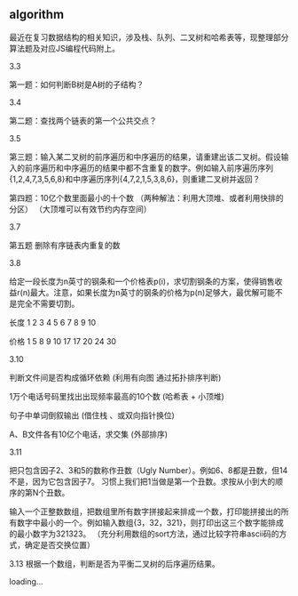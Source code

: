 ## algorithm

最近在复习数据结构的相关知识，涉及栈、队列、二叉树和哈希表等，现整理部分算法题及对应JS编程代码附上。

3.3

第一题：如何判断B树是A树的子结构？

3.4 

第二题：查找两个链表的第一个公共交点？

3.5

第三题：输入某二叉树的前序遍历和中序遍历的结果，请重建出该二叉树。假设输入的前序遍历和中序遍历的结果中都不含重复的数字。例如输入前序遍历序列{1,2,4,7,3,5,6,8}和中序遍历序列{4,7,2,1,5,3,8,6}，则重建二叉树并返回？

第四题：10亿个数里面最小的十个数 
（两种解法：利用大顶堆、或者利用快排的分区）
（大顶堆可以有效节约内存空间）

3.7

第五题 删除有序链表内重复的数

3.8 

给定一段长度为n英寸的钢条和一个价格表p(i)，求切割钢条的方案，使得销售收益r(n)最大。注意，如果长度为n英寸的钢条的价格为p(n)足够大，最优解可能不是完全不需要切割。

长度 1 2 3 4  5  6  7  8  9 10

价格 1 5 8 9 10 17 17 20 24 30

3.10

判断文件间是否构成循环依赖 (利用有向图 通过拓扑排序判断)

1万个电话号码里找出出现频率最高的10个数 (哈希表 + 小顶堆)

句子中单词倒叙输出 (借住栈 、或双向指针换位)

A、B文件各有10亿个电话，求交集  (外部排序)

3.11

把只包含因子2、3和5的数称作丑数（Ugly Number）。例如6、8都是丑数，但14不是，因为它包含因子7。 习惯上我们把1当做是第一个丑数。求按从小到大的顺序的第N个丑数。

输入一个正整数数组，把数组里所有数字拼接起来排成一个数，打印能拼接出的所有数字中最小的一个。例如输入数组{3，32，321}，则打印出这三个数字能排成的最小数字为321323。
（充分利用数组的sort方法，通过比较字符串ascii码的方式，确定是否交换位置）

3.13
根据一个数组，判断是否为平衡二叉树的后序遍历结果。

loading...


